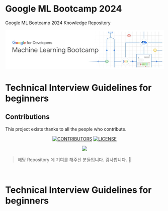 # Google ML Bootcamp 2024

Google ML Bootcamp 2024 Knowledge Repository

<div align="center">
  <img src="/assets/img/Group.jpg" alt="Group Image" />
</div>

# Technical Interview Guidelines for beginners

## Contributions

This project exists thanks to all the people who contribute.

<div align=center>

[![CONTRIBUTORS](https://img.shields.io/badge/contributors-40-green.svg?style=flat-square)](https://github.com/JaeYeopHan/Interview_Question_for_Beginner/blob/master/CONTRIBUTING.md)
[![LICENSE](https://img.shields.io/dub/l/vibe-d.svg?style=flat-square)](https://github.com/JaeYeopHan/Interview_Question_for_Beginner/blob/master/LICENSE)

<a href="https://github.com/hoon0303/Survey-Recommender/graphs/contributors"><img src="https://readme-contributors.now.sh/hoon0303/Survey-Recommender?extension=jpg&width=400&aspectRatio=2"></a>

</div>

> 해당 Repository 에 기여를 해주신 분들입니다. 감사합니다. :pray:

</br>

# Technical Interview Guidelines for beginners

